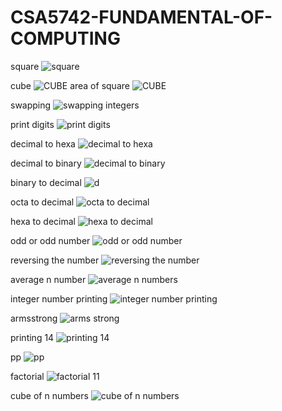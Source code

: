 # CSA5742-FUNDAMENTAL-OF-COMPUTING
square
![square](https://user-images.githubusercontent.com/112846448/215379705-8789dfab-2443-4cae-883b-c1254b596cde.jpg)

cube
![CUBE](https://user-images.githubusercontent.com/112846448/215379816-0a1fbf0b-368c-4748-9fb6-34ce4927f88a.jpg)
area of square
![CUBE](https://user-images.githubusercontent.com/112846448/215379952-29f0d99f-ac61-4dca-a687-b115793de024.jpg)

swapping
![swapping integers](https://user-images.githubusercontent.com/112846448/215380989-b6a04b8d-48d8-4f67-9aa5-597add2708a1.jpg)

print digits
![print digits](https://user-images.githubusercontent.com/112846448/215381089-3ec4752e-3378-4c81-af84-b7036112acd2.jpg)

decimal to hexa
![decimal to hexa](https://user-images.githubusercontent.com/112846448/215381236-55a5709c-3830-438a-ae86-47fbacbd3550.jpg)

decimal to binary
![decimal to binary](https://user-images.githubusercontent.com/112846448/215381329-812d79db-944f-44d8-a915-1f43caef06d0.jpg)

binary to decimal
![d](https://user-images.githubusercontent.com/112846448/215381413-8ec3ce98-5c2e-4a7e-915a-8fdc346c1007.jpg)

octa to decimal
![octa to decimal](https://user-images.githubusercontent.com/112846448/215381479-c59f7265-aa65-4557-84a2-c2066437953b.jpg)

hexa to decimal
![hexa to decimal](https://user-images.githubusercontent.com/112846448/215381558-c259f44d-11d9-4d96-993d-d792c3a35558.jpg)

odd or odd number
![odd or odd number](https://user-images.githubusercontent.com/112846448/215381696-2c3a4847-1fc0-409c-8d89-6df20ae5a15b.jpg)

reversing the number
![reversing the number](https://user-images.githubusercontent.com/112846448/215381737-f7fca02f-0f41-4f1d-b2f4-319a707a036d.jpg)

average n number
![average n numbers](https://user-images.githubusercontent.com/112846448/215381973-44f09f4d-27b0-47a9-bdf1-1ac3210135cc.jpg)


integer number printing
![integer number printing](https://user-images.githubusercontent.com/112846448/215381888-168f9249-116f-4db8-ba62-15f145bb6b0c.jpg)

armsstrong
![arms strong](https://user-images.githubusercontent.com/112846448/215382193-1e8c7cc6-7153-4803-ad14-0b1f83cdab35.jpg)

printing 14
![printing 14](https://user-images.githubusercontent.com/112846448/215382299-71bedcef-a300-47b6-ad62-6d8e92606861.jpg)

pp
![pp](https://user-images.githubusercontent.com/112846448/215382355-a2e01452-af8e-4aaf-afeb-541cbe889ca3.jpg)

factorial
![factorial 11](https://user-images.githubusercontent.com/112846448/215382456-871f87aa-24a6-4cc9-8729-61d03b1b0fb0.jpg)

cube of n numbers
![cube of n numbers](https://user-images.githubusercontent.com/112846448/215382527-388f9dbe-1769-4f18-b894-9c8e86627de2.jpg)

